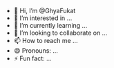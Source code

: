 - 👋 Hi, I’m @GhyaFukat
- 👀 I’m interested in ...
- 🌱 I’m currently learning ...
- 💞️ I’m looking to collaborate on ...
- 📫 How to reach me ...
- 😄 Pronouns: ...
- ⚡ Fun fact: ...

<!---
GhyaFukat/GhyaFukat is a ✨ special ✨ repository because its `README.md` (this file) appears on your GitHub profile.
You can click the Preview link to take a look at your changes.
--->
